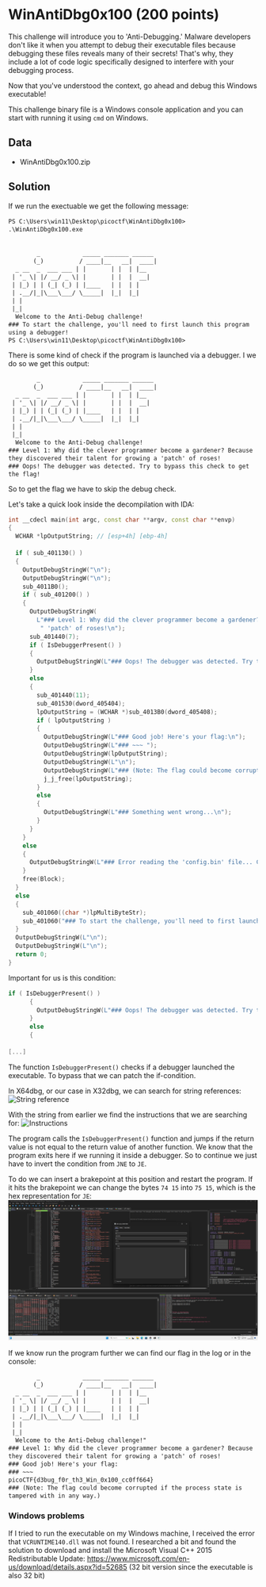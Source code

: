 # WinAntiDbg0x100 (200 points)
This challenge will introduce you to 'Anti-Debugging.' Malware developers don't like it when you attempt to debug their executable files because debugging these files reveals many of their secrets! That's why, they include a lot of code logic specifically designed to interfere with your debugging process.

Now that you've understood the context, go ahead and debug this Windows executable!

This challenge binary file is a Windows console application and you can start with running it using `cmd` on Windows.

## Data
* WinAntiDbg0x100.zip

## Solution
If we run the exectuable we get the following message:
```
PS C:\Users\win11\Desktop\picoctf\WinAntiDbg0x100> .\WinAntiDbg0x100.exe


        _            _____ _______ ______
       (_)          / ____|__   __|  ____|
  _ __  _  ___ ___ | |       | |  | |__
 | '_ \| |/ __/ _ \| |       | |  |  __|
 | |_) | | (_| (_) | |____   | |  | |
 | .__/|_|\___\___/ \_____|  |_|  |_|
 | |
 |_|
  Welcome to the Anti-Debug challenge!
### To start the challenge, you'll need to first launch this program using a debugger!
PS C:\Users\win11\Desktop\picoctf\WinAntiDbg0x100>
```

There is some kind of check if the program is launched via a debugger. I we do so we get this output:
```
        _            _____ _______ ______  
       (_)          / ____|__   __|  ____| 
  _ __  _  ___ ___ | |       | |  | |__    
 | '_ \| |/ __/ _ \| |       | |  |  __|   
 | |_) | | (_| (_) | |____   | |  | |      
 | .__/|_|\___\___/ \_____|  |_|  |_|      
 | |                                       
 |_|                                       
  Welcome to the Anti-Debug challenge!
### Level 1: Why did the clever programmer become a gardener? Because they discovered their talent for growing a 'patch' of roses!
### Oops! The debugger was detected. Try to bypass this check to get the flag!
```
So to get the flag we have to skip the debug check.

Let's take a quick look inside the decompilation with IDA:
```c++
int __cdecl main(int argc, const char **argv, const char **envp)
{
  WCHAR *lpOutputString; // [esp+4h] [ebp-4h]

  if ( sub_401130() )
  {
    OutputDebugStringW("\n");
    OutputDebugStringW("\n");
    sub_4011B0();
    if ( sub_401200() )
    {
      OutputDebugStringW(
        L"### Level 1: Why did the clever programmer become a gardener? Because they discovered their talent for growing a"
         " 'patch' of roses!\n");
      sub_401440(7);
      if ( IsDebuggerPresent() )
      {
        OutputDebugStringW(L"### Oops! The debugger was detected. Try to bypass this check to get the flag!\n");
      }
      else
      {
        sub_401440(11);
        sub_401530(dword_405404);
        lpOutputString = (WCHAR *)sub_4013B0(dword_405408);
        if ( lpOutputString )
        {
          OutputDebugStringW(L"### Good job! Here's your flag:\n");
          OutputDebugStringW(L"### ~~~ ");
          OutputDebugStringW(lpOutputString);
          OutputDebugStringW(L"\n");
          OutputDebugStringW(L"### (Note: The flag could become corrupted if the process state is tampered with in any way.)\n\n");
          j_j_free(lpOutputString);
        }
        else
        {
          OutputDebugStringW(L"### Something went wrong...\n");
        }
      }
    }
    else
    {
      OutputDebugStringW(L"### Error reading the 'config.bin' file... Challenge aborted.\n");
    }
    free(Block);
  }
  else
  {
    sub_401060((char *)lpMultiByteStr);
    sub_401060("### To start the challenge, you'll need to first launch this program using a debugger!\n");
  }
  OutputDebugStringW(L"\n");
  OutputDebugStringW(L"\n");
  return 0;
}
```

Important for us is this condition:
```c++
if ( IsDebuggerPresent() )
      {
        OutputDebugStringW(L"### Oops! The debugger was detected. Try to bypass this check to get the flag!\n");
      }
      else
      {

[...]

```

The function `IsDebuggerPresent()` checks if a debugger launched the executable. To bypass that we can patch the if-condition.

In X64dbg, or our case in X32dbg, we can search for string references:
![String reference](./images/string_reference.png)

With the string from earlier we find the instructions that we are searching for:
![Instructions](./images/instruction.png)

The program calls the `IsDebuggerPresent()` function and jumps if the return value is not equal to the return value of another function. We know that the program exits here if we running it inside a debugger. So to continue we just have to invert the condition from `JNE` to `JE`.

To do we can insert a brakepoint at this position and restart the program. If it hits the brakepoint we can change the bytes `74 15` into `75 15`, which is the hex representation for `JE`:
![Patch](./images/patch.png)

If we know run the program further we can find our flag in the log or in the console:
```
        _            _____ _______ ______  
       (_)          / ____|__   __|  ____| 
  _ __  _  ___ ___ | |       | |  | |__    
 | '_ \| |/ __/ _ \| |       | |  |  __|   
 | |_) | | (_| (_) | |____   | |  | |      
 | .__/|_|\___\___/ \_____|  |_|  |_|      
 | |                                       
 |_|                                       
  Welcome to the Anti-Debug challenge!"
### Level 1: Why did the clever programmer become a gardener? Because they discovered their talent for growing a 'patch' of roses!
### Good job! Here's your flag:
### ~~~
picoCTF{d3bug_f0r_th3_Win_0x100_cc0ff664}
### (Note: The flag could become corrupted if the process state is tampered with in any way.)
```

### Windows problems
If I tried to run the executable on my Windows machine, I received the error that `VCRUNTIME140.dll` was not found. I researched a bit and found the solution to download and install the Microsoft Visual C++ 2015 Redistributable Update: https://www.microsoft.com/en-us/download/details.aspx?id=52685 (32 bit version since the executable is also 32 bit)
